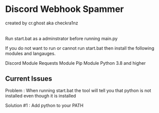 # Discord Webhook Spammer
created by cr.ghost aka checkra1nz
######
Run start.bat as a adminstrator before running main.py

If you do not want to run or cannot run start.bat then install the following modules and langauges.

Discord Module
Requests Module
Pip Module
Python 3.8 and higher

## Current Issues

Problem : When running start.bat the tool will tell you that python is not installed even though it is installed

Solution #1 : Add python to your PATH

